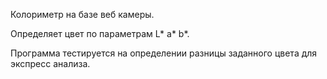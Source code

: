 Колориметр на базе веб камеры.

Определяет цвет по параметрам L* a* b*.

Программа тестируется на определении разницы заданного цвета для экспресс анализа.
